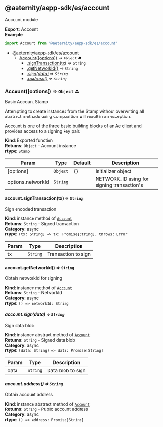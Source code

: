 <a id="module_@aeternity/aepp-sdk/es/account"></a>

## @aeternity/aepp-sdk/es/account
Account module

**Export**: Account  
**Example**  
```js
import Account from '@aeternity/aepp-sdk/es/account'
```

* [@aeternity/aepp-sdk/es/account](#module_@aeternity/aepp-sdk/es/account)
    * [Account([options])](#exp_module_@aeternity/aepp-sdk/es/account--Account) ⇒ `Object` ⏏
        * [.signTransaction(tx)](#module_@aeternity/aepp-sdk/es/account--Account+signTransaction) ⇒ `String`
        * [.getNetworkId()](#module_@aeternity/aepp-sdk/es/account--Account+getNetworkId) ⇒ `String`
        * *[.sign(data)](#module_@aeternity/aepp-sdk/es/account--Account+sign) ⇒ `String`*
        * *[.address()](#module_@aeternity/aepp-sdk/es/account--Account+address) ⇒ `String`*

<a id="exp_module_@aeternity/aepp-sdk/es/account--Account"></a>

### Account([options]) ⇒ `Object` ⏏
Basic Account Stamp

Attempting to create instances from the Stamp without overwriting all
abstract methods using composition will result in an exception.

Account is one of the three basic building blocks of an
[Ae](#exp_module_@aeternity/aepp-sdk/es/ae--Ae) client and provides access to a
signing key pair.

**Kind**: Exported function  
**Returns**: `Object` - Account instance  
**rtype**: `Stamp`

| Param | Type | Default | Description |
| --- | --- | --- | --- |
| [options] | `Object` | <code>{}</code> | Initializer object |
| options.networkId | `String` |  | NETWORK_ID using for signing transaction's |

<a id="module_@aeternity/aepp-sdk/es/account--Account+signTransaction"></a>

#### account.signTransaction(tx) ⇒ `String`
Sign encoded transaction

**Kind**: instance method of [`Account`](#exp_module_@aeternity/aepp-sdk/es/account--Account)  
**Returns**: `String` - Signed transaction  
**Category**: async  
**rtype**: `(tx: String) => tx: Promise[String], throws: Error`

| Param | Type | Description |
| --- | --- | --- |
| tx | `String` | Transaction to sign |

<a id="module_@aeternity/aepp-sdk/es/account--Account+getNetworkId"></a>

#### account.getNetworkId() ⇒ `String`
Obtain networkId for signing

**Kind**: instance method of [`Account`](#exp_module_@aeternity/aepp-sdk/es/account--Account)  
**Returns**: `String` - NetworkId  
**Category**: async  
**rtype**: `() => networkId: String`
<a id="module_@aeternity/aepp-sdk/es/account--Account+sign"></a>

#### *account.sign(data) ⇒ `String`*
Sign data blob

**Kind**: instance abstract method of [`Account`](#exp_module_@aeternity/aepp-sdk/es/account--Account)  
**Returns**: `String` - Signed data blob  
**Category**: async  
**rtype**: `(data: String) => data: Promise[String]`

| Param | Type | Description |
| --- | --- | --- |
| data | `String` | Data blob to sign |

<a id="module_@aeternity/aepp-sdk/es/account--Account+address"></a>

#### *account.address() ⇒ `String`*
Obtain account address

**Kind**: instance abstract method of [`Account`](#exp_module_@aeternity/aepp-sdk/es/account--Account)  
**Returns**: `String` - Public account address  
**Category**: async  
**rtype**: `() => address: Promise[String]`
